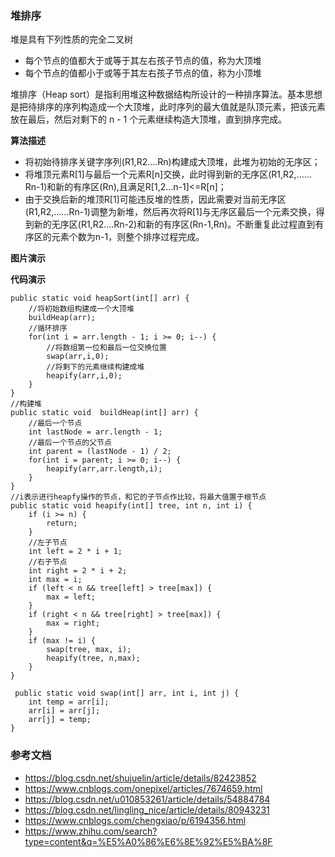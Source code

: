 ### 堆排序
堆是具有下列性质的完全二叉树
* 每个节点的值都大于或等于其左右孩子节点的值，称为大顶堆
* 每个节点的值都小于或等于其左右孩子节点的值，称为小顶堆

堆排序（Heap sort）是指利用堆这种数据结构所设计的一种排序算法。基本思想是把待排序的序列构造成一个大顶堆，此时序列的最大值就是队顶元素，把该元素放在最后，然后对剩下的 n - 1 个元素继续构造大顶堆，直到排序完成。

**算法描述**
* 将初始待排序关键字序列(R1,R2….Rn)构建成大顶堆，此堆为初始的无序区；
* 将堆顶元素R[1]与最后一个元素R[n]交换，此时得到新的无序区(R1,R2,……Rn-1)和新的有序区(Rn),且满足R[1,2…n-1]<=R[n]；
* 由于交换后新的堆顶R[1]可能违反堆的性质，因此需要对当前无序区(R1,R2,……Rn-1)调整为新堆，然后再次将R[1]与无序区最后一个元素交换，得到新的无序区(R1,R2….Rn-2)和新的有序区(Rn-1,Rn)。不断重复此过程直到有序区的元素个数为n-1，则整个排序过程完成。

**图片演示**


**代码演示**
```
public static void heapSort(int[] arr) {
    //将初始数组构建成一个大顶堆
    buildHeap(arr);
    //循环排序
    for(int i = arr.length - 1; i >= 0; i--) {
        //将数组第一位和最后一位交换位置
        swap(arr,i,0);
        //将剩下的元素继续构建成堆
        heapify(arr,i,0);
    }
}
//构建堆
public static void  buildHeap(int[] arr) {
    //最后一个节点
    int lastNode = arr.length - 1;
    //最后一个节点的父节点
    int parent = (lastNode - 1) / 2;
    for(int i = parent; i >= 0; i--) {
        heapify(arr,arr.length,i);
    }
}
//i表示进行heapfy操作的节点，和它的子节点作比较，将最大值置于根节点
public static void heapify(int[] tree, int n, int i) {
    if (i >= n) {
        return;
    }
    //左子节点
    int left = 2 * i + 1;
    //右子节点
    int right = 2 * i + 2;
    int max = i;
    if (left < n && tree[left] > tree[max]) {
        max = left;
    }
    if (right < n && tree[right] > tree[max]) {
        max = right;
    }
    if (max != i) {
        swap(tree, max, i);
        heapify(tree, n,max);
    }
}

 public static void swap(int[] arr, int i, int j) {
    int temp = arr[i];
    arr[i] = arr[j];
    arr[j] = temp;
}
```

### 参考文档
* https://blog.csdn.net/shujuelin/article/details/82423852
* https://www.cnblogs.com/onepixel/articles/7674659.html
* https://blog.csdn.net/u010853261/article/details/54884784
* https://blog.csdn.net/lingling_nice/article/details/80943231
* https://www.cnblogs.com/chengxiao/p/6194356.html
* https://www.zhihu.com/search?type=content&q=%E5%A0%86%E6%8E%92%E5%BA%8F